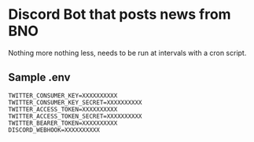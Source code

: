 # Discord Bot that posts news from BNO

Nothing more nothing less, needs to be run at intervals with a cron script.

## Sample .env
```
TWITTER_CONSUMER_KEY=XXXXXXXXXX
TWITTER_CONSUMER_KEY_SECRET=XXXXXXXXXX
TWITTER_ACCESS_TOKEN=XXXXXXXXXX
TWITTER_ACCESS_TOKEN_SECRET=XXXXXXXXXX
TWITTER_BEARER_TOKEN=XXXXXXXXXX
DISCORD_WEBHOOK=XXXXXXXXXX
```
